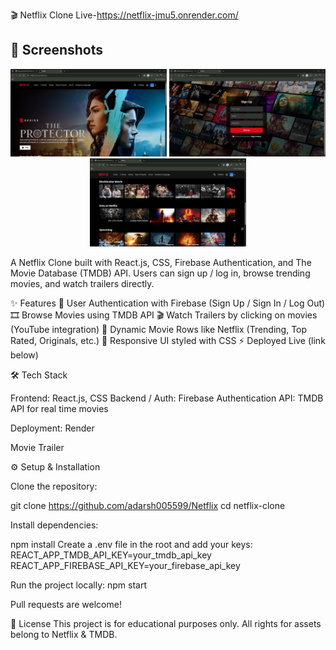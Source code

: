 🎬 Netflix Clone
Live-https://netflix-jmu5.onrender.com/

## 📸 Screenshots  

<p align="center">
  <img src="./src/assets/home.png" alt="Home Page" width="250"/>
  <img src="./src/assets/Screenshot%20(187).png" alt="Login Page" width="250"/>
  <img src="./src/assets/list.png" alt="Trailer" width="250"/>
</p>

A Netflix Clone built with React.js, CSS, Firebase Authentication, and The Movie Database (TMDB) API.
Users can sign up / log in, browse trending movies, and watch trailers directly.

✨ Features
🔐 User Authentication with Firebase (Sign Up / Sign In / Log Out)
🎞️ Browse Movies using TMDB API
🎬 Watch Trailers by clicking on movies (YouTube integration)
🔎 Dynamic Movie Rows like Netflix (Trending, Top Rated, Originals, etc.)
🎨 Responsive UI styled with CSS
⚡ Deployed Live (link below)

🛠️ Tech Stack

Frontend: React.js, CSS
Backend / Auth: Firebase Authentication
API: TMDB API for real time movies

Deployment: Render

Movie Trailer

⚙️ Setup & Installation

Clone the repository:

git clone https://github.com/adarsh005599/Netflix
cd netflix-clone

Install dependencies:

npm install
Create a .env file in the root and add your keys:
REACT_APP_TMDB_API_KEY=your_tmdb_api_key
REACT_APP_FIREBASE_API_KEY=your_firebase_api_key

Run the project locally:
npm start

Pull requests are welcome!

📜 License
This project is for educational purposes only. All rights for assets belong to Netflix & TMDB.
